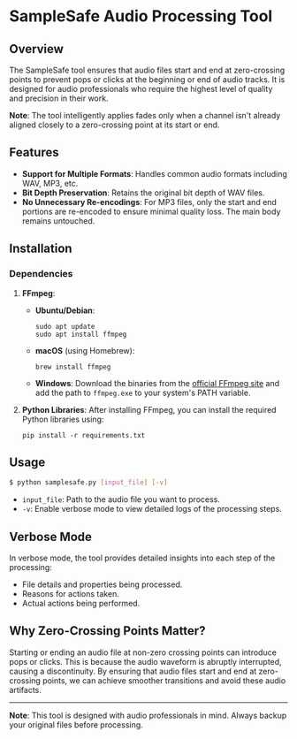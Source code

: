 
# SampleSafe Audio Processing Tool

## Overview
The SampleSafe tool ensures that audio files start and end at zero-crossing points to prevent pops or clicks at the beginning or end of audio tracks. It is designed for audio professionals who require the highest level of quality and precision in their work.

**Note**: The tool intelligently applies fades only when a channel isn't already aligned closely to a zero-crossing point at its start or end.

## Features
- **Support for Multiple Formats**: Handles common audio formats including WAV, MP3, etc.
- **Bit Depth Preservation**: Retains the original bit depth of WAV files.
- **No Unnecessary Re-encodings**: For MP3 files, only the start and end portions are re-encoded to ensure minimal quality loss. The main body remains untouched.

## Installation

### Dependencies

1. **FFmpeg**:
   - **Ubuntu/Debian**: 
     ```
     sudo apt update
     sudo apt install ffmpeg
     ```
   - **macOS** (using Homebrew):
     ```
     brew install ffmpeg
     ```
   - **Windows**: Download the binaries from the [official FFmpeg site](https://ffmpeg.org/download.html) and add the path to `ffmpeg.exe` to your system's PATH variable.

2. **Python Libraries**: After installing FFmpeg, you can install the required Python libraries using:
   ```
   pip install -r requirements.txt
   ```

## Usage
```bash
$ python samplesafe.py [input_file] [-v]
```
- `input_file`: Path to the audio file you want to process.
- `-v`: Enable verbose mode to view detailed logs of the processing steps.

## Verbose Mode
In verbose mode, the tool provides detailed insights into each step of the processing:
- File details and properties being processed.
- Reasons for actions taken.
- Actual actions being performed.

## Why Zero-Crossing Points Matter?
Starting or ending an audio file at non-zero crossing points can introduce pops or clicks. This is because the audio waveform is abruptly interrupted, causing a discontinuity. By ensuring that audio files start and end at zero-crossing points, we can achieve smoother transitions and avoid these audio artifacts.

---

**Note**: This tool is designed with audio professionals in mind. Always backup your original files before processing.
